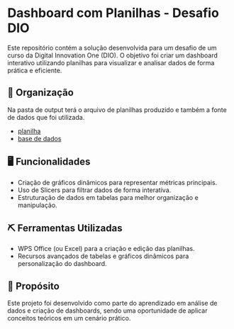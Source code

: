 # Dashboard com Planilhas - Desafio DIO
Este repositório contém a solução desenvolvida para um desafio de um curso da Digital Innovation One (DIO). O objetivo foi criar um dashboard interativo utilizando planilhas para visualizar e analisar dados de forma prática e eficiente.

## 📝 Organização
Na pasta de output terá o arquivo de planilhas produzido e também a fonte de dados que foi utilizada.

- [planilha](./output)
- [base de dados](./output)

## 🖥️ Funcionalidades
- Criação de gráficos dinâmicos para representar métricas principais.
- Uso de Slicers para filtrar dados de forma interativa.
- Estruturação de dados em tabelas para melhor organização e manipulação.

## ⛏️ Ferramentas Utilizadas
- WPS Office (ou Excel) para a criação e edição das planilhas.
- Recursos avançados de tabelas e gráficos dinâmicos para personalização do dashboard.

## 🔎 Propósito
Este projeto foi desenvolvido como parte do aprendizado em análise de dados e criação de dashboards, sendo uma oportunidade de aplicar conceitos teóricos em um cenário prático.
